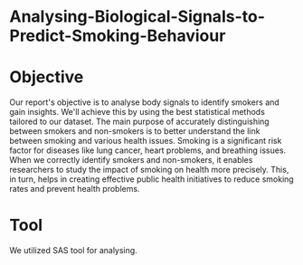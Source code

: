 # Analysing-Biological-Signals-to-Predict-Smoking-Behaviour
# Objective
Our report's objective is to analyse body signals to identify smokers and gain insights. We'll achieve this by using the best statistical methods tailored to our dataset.
The main purpose of accurately distinguishing between smokers and non-smokers is to better understand the link between smoking and various health issues. Smoking is a significant risk factor for diseases like lung cancer, heart problems, and breathing issues. When we correctly identify smokers and non-smokers, it enables researchers to study the impact of smoking on health more precisely. This, in turn, helps in creating effective public health initiatives to reduce smoking rates and prevent health problems.
# Tool
We utilized SAS tool for analysing. 
